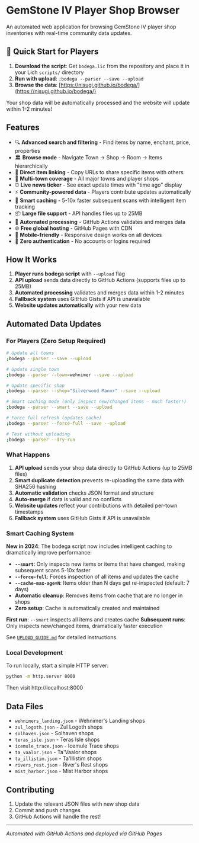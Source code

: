 # GemStone IV Player Shop Browser

An automated web application for browsing GemStone IV player shop inventories with real-time community data updates.

## 🚀 Quick Start for Players

1. **Download the script**: Get `bodega.lic` from the repository and place it in your Lich `scripts/` directory
2. **Run with upload**: `;bodega --parser --save --upload`
3. **Browse the data**: [https://nisugi.github.io/bodega/](https://nisugi.github.io/bodega/)

Your shop data will be automatically processed and the website will update within 1-2 minutes!

## Features

- 🔍 **Advanced search and filtering** - Find items by name, enchant, price, properties
- 🏛️ **Browse mode** - Navigate Town → Shop → Room → Items hierarchically
- 🔗 **Direct item linking** - Copy URLs to share specific items with others
- 🏪 **Multi-town coverage** - All major towns and player shops
- ⏰ **Live news ticker** - See exact update times with "time ago" display
- ⚡ **Community-powered data** - Players contribute updates automatically
- 🚀 **Smart caching** - 5-10x faster subsequent scans with intelligent item tracking
- 📦 **Large file support** - API handles files up to 25MB
- 🤖 **Automated processing** - GitHub Actions validates and merges data
- 🌐 **Free global hosting** - GitHub Pages with CDN
- 📱 **Mobile-friendly** - Responsive design works on all devices
- 🚫 **Zero authentication** - No accounts or logins required

## How It Works

1. **Player runs bodega script** with `--upload` flag
2. **API upload** sends data directly to GitHub Actions (supports files up to 25MB)
3. **Automated processing** validates and merges data within 1-2 minutes
4. **Fallback system** uses GitHub Gists if API is unavailable
5. **Website updates automatically** with your new data

## Automated Data Updates

### For Players (Zero Setup Required)

```bash
# Update all towns
;bodega --parser --save --upload

# Update single town
;bodega --parser --town=wehnimer --save --upload

# Update specific shop
;bodega --parser --shop="Silverwood Manor" --save --upload

# Smart caching mode (only inspect new/changed items - much faster!)
;bodega --parser --smart --save --upload

# Force full refresh (updates cache)
;bodega --parser --force-full --save --upload

# Test without uploading
;bodega --parser --dry-run
```

### What Happens

1. **API upload** sends your shop data directly to GitHub Actions (up to 25MB files)
2. **Smart duplicate detection** prevents re-uploading the same data with SHA256 hashing
3. **Automatic validation** checks JSON format and structure
4. **Auto-merge** if data is valid and no conflicts
5. **Website updates** reflect your contributions with detailed per-town timestamps
6. **Fallback system** uses GitHub Gists if API is unavailable

### Smart Caching System

**New in 2024**: The bodega script now includes intelligent caching to dramatically improve performance:

- **`--smart`**: Only inspects new items or items that have changed, making subsequent scans 5-10x faster
- **`--force-full`**: Forces inspection of all items and updates the cache
- **`--cache-max-age=N`**: Items older than N days get re-inspected (default: 7 days)
- **Automatic cleanup**: Removes items from cache that are no longer in shops
- **Zero setup**: Cache is automatically created and maintained

**First run**: `--smart` inspects all items and creates cache
**Subsequent runs**: Only inspects new/changed items, dramatically faster execution

See [`UPLOAD_GUIDE.md`](./UPLOAD_GUIDE.md) for detailed instructions.

### Local Development

To run locally, start a simple HTTP server:

```bash
python -m http.server 8000
```

Then visit http://localhost:8000

## Data Files

- `wehnimers_landing.json` - Wehnimer's Landing shops
- `zul_logoth.json` - Zul Logoth shops
- `solhaven.json` - Solhaven shops
- `teras_isle.json` - Teras Isle shops
- `icemule_trace.json` - Icemule Trace shops
- `ta_vaalor.json` - Ta'Vaalor shops
- `ta_illistim.json` - Ta'Illistim shops
- `rivers_rest.json` - River's Rest shops
- `mist_harbor.json` - Mist Harbor shops

## Contributing

1. Update the relevant JSON files with new shop data
2. Commit and push changes
3. GitHub Actions will handle the rest!

---

*Automated with GitHub Actions and deployed via GitHub Pages*